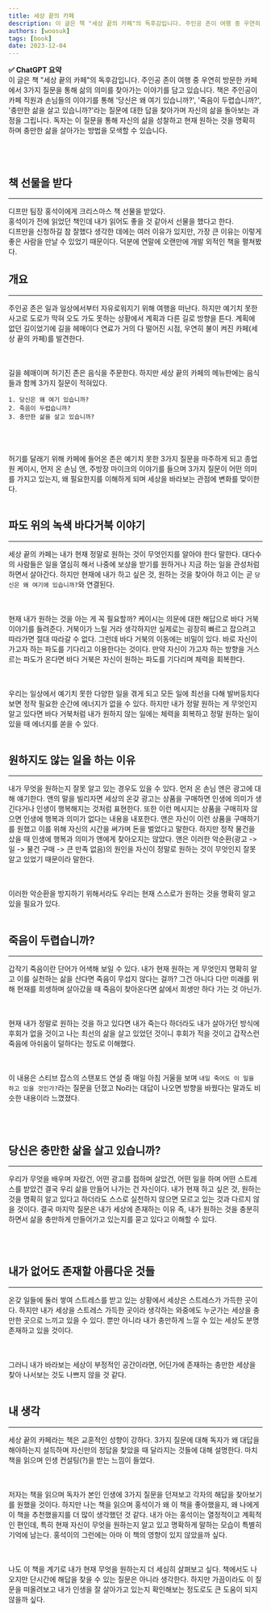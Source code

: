 ```yaml
---
title: 세상 끝의 카페 
description: 이 글은 책 "세상 끝의 카페"의 독후감입니다. 주인공 존이 여행 중 우연히 방문한 카페에서 3가지 질문을 통해 삶의 의미를 찾아가는 이야기를 담고 있습니다. 책은 주인공이 카페 직원과 손님들의 이야기를 통해 '당신은 왜 여기 있습니까?', '죽음이 두렵습니까?', '충만한 삶을 살고 있습니까?'라는 질문에 대한 답을 찾아가며 자신의 삶을 돌아보는 과정을 그립니다. 독자는 이 질문을 통해 자신의 삶을 성찰하고 현재 원하는 것을 명확히 하며 충만한 삶을 살아가는 방법을 모색할 수 있습니다.
authors: [woosuk]
tags: [book]
date: 2023-12-04
---
```

**:white_check_mark: ChatGPT 요약**   
이 글은 책 "세상 끝의 카페"의 독후감입니다. 주인공 존이 여행 중 우연히 방문한 카페에서 3가지 질문을 통해 삶의 의미를 찾아가는 이야기를 담고 있습니다. 책은 주인공이 카페 직원과 손님들의 이야기를 통해 '당신은 왜 여기 있습니까?', '죽음이 두렵습니까?', '충만한 삶을 살고 있습니까?'라는 질문에 대한 답을 찾아가며 자신의 삶을 돌아보는 과정을 그립니다. 독자는 이 질문을 통해 자신의 삶을 성찰하고 현재 원하는 것을 명확히 하며 충만한 삶을 살아가는 방법을 모색할 수 있습니다.
<!-- truncate -->
<br></br>

## 책 선물을 받다
---
디프만 팀장 홍석이에게 크리스마스 책 선물을 받았다.  
홍석이가 전에 읽었던 책인데 내가 읽어도 좋을 것 같아서 선물을 했다고 한다.  
디프만을 신청하길 참 잘했다 생각한 데에는 여러 이유가 있지만, 가장 큰 이유는 이렇게 좋은 사람을 만날 수 있었기 때문이다. 덕분에 연말에 오랜만에 개발 외적인 책을 펼쳐봤다.

## 개요
---
주인공 존은 일과 일상에서부터 자유로워지기 위해 여행을 떠난다. 하지만 예기치 못한 사고로 도로가 막혀 오도 가도 못하는 상황에서 계획과 다른 길로 방향을 튼다. 
계획에 없던 길이었기에 길을 헤매이다 연료가 거의 다 떨어진 시점, 우연히 불이 켜진 카페(세상 끝의 카페)를 발견한다.  
<br></br>


길을 헤매이며 허기진 존은 음식을 주문한다. 하지만 세상 끝의 카페의 메뉴판에는 음식들과 함께 3가지 질문이 적혀있다.
```text
1. 당신은 왜 여기 있습니까?
2. 죽음이 두렵습니까?
3. 충만한 삶을 살고 있습니까?
```
<br></br>  
허기를 달래기 위해 카페에 들어온 존은 예기치 못한 3가지 질문을 마주하게 되고 종업원 케이시, 먼저 온 손님 앤, 주방장 마이크의 이야기를 들으며 3가지 질문이 어떤 의미를 가지고 있는지, 왜 필요한지를 이해하게 되며 세상을 바라보는 관점에 변화를 맞이한다.
<br></br>

## 파도 위의 녹색 바다거북 이야기
---
세상 끝의 카페는 내가 현재 정말로 원하는 것이 무엇인지를 알아야 한다 말한다. 대다수의 사람들은 일을 열심히 해서 나중에 보상을 받기를 원하거나 지금 하는 일을 관성처럼 하면서 살아간다. 하지만 현재에 내가 하고 싶은 것, 원하는 것을 찾아야 하고 이는 곧 `당신은 왜 여기에 있습니까?`와 연결된다.  
<br></br>

현재 내가 원하는 것을 아는 게 꼭 필요할까? 케이시는 의문에 대한 해답으로 바다 거북 이야기를 들려준다. 거북이가 느릴 거라 생각하지만 실제로는 굉장히 빠르고 잡으려고 따라가면 절대 따라갈 수 없다. 그런데 바다 거북의 이동에는 비밀이 있다. 바로 자신이 가고자 하는 파도를 기다리고 이용한다는 것이다. 만약 자신이 가고자 하는 방향을 거스르는 파도가 온다면 바다 거북은 자신이 원하는 파도를 기다리며 체력을 회복한다.  
<br></br>

우리는 일상에서 예기치 못한 다양한 일을 겪게 되고 모든 일에 최선을 다해 발버둥치다 보면 정작 필요한 순간에 에너지가 없을 수 있다. 하지만 내가 정말 원하는 게 무엇인지 알고 있다면 바다 거북처럼 내가 원하지 않는 일에는 체력을 회복하고 정말 원하는 일이 있을 때 에너지를 쏟을 수 있다.
<br></br>

## 원하지도 않는 일을 하는 이유
---
내가 무엇을 원하는지 잘못 알고 있는 경우도 있을 수 있다. 먼저 온 손님 앤은 광고에 대해 얘기한다. 앤의 말을 빌리자면 세상의 온갖 광고는 상품을 구매하면 인생에 의미가 생긴다거나 인생이 행복해지는 것처럼 표현한다. 또한 이런 메시지는 상품을 구매히자 않으면 인생에 행복과 의미가 없다는 내용을 내포한다.
앤은 자신이 이런 상품을 구매하기를 원했고 이를 위해 자신의 시간을 써가며 돈을 벌었다고 말한다. 하지만 정작 물건을 샀을 때 인생에 행복과 의미가 앤에게 찾아오지는 않았다. 앤은 이러한 악순환(광고 -> 일 -> 물건 구매 -> 큰 만족 없음)의 원인을 자신이 정말로 원하는 것이 무엇인지 잘못 알고 있었기 때문이라 말한다.   
<br></br>  

이러한 악순환을 방지하기 위해서라도 우리는 현재 스스로가 원하는 것을 명확히 알고 있을 필요가 있다.
<br></br>

## 죽음이 두렵습니까?
---
갑작기 죽음이란 단어가 어색해 보일 수 있다. 내가 현재 원하는 게 무엇인지 명확히 알고 이를 실천하는 삶을 산다면 죽음이 무섭지 않다는 걸까? 그건 아니다 다만 미래를 위해 현재를 희생하며 살아갔을 때 죽음이 찾아온다면 삶에서 희생만 하다 가는 것 아닌가.  
<br></br>

현재 내가 정말로 원하는 것을 하고 있다면 내가 죽는다 하더라도 내가 살아가던 방식에 후회가 없을 것이고 나는 최선의 삶을 살고 있었던 것이니 후회가 적을 것이고 갑작스런 죽음에 아쉬움이 덜하다는 정도로 이해했다.  
<br></br>

이 내용은 스티브 잡스의 스탠포드 연설 중 매일 아침 거울을 보며 `내일 죽어도 이 일을 하고 있을 것인가?`라는 질문을 던졌고 No라는 대답이 나오면 방향을 바꿨다는 말과도 비슷한 내용이라 느꼈졌다.

<br></br>
## 당신은 충만한 삶을 살고 있습니까?
---
우리가 무엇을 배우며 자랐건, 어떤 광고를 접하며 살았건, 어떤 일을 하며 어떤 스트레스를 받았건 결국 우리 삶을 만들어 나가는 건 자신이다. 내가 현재 하고 싶은 것, 원하는 것을 명확히 알고 있다고 하더라도 스스로 실천하지 않으면 모르고 있는 것과 다르지 않을 것이다. 결국 마지막 질문은 내가 세상에 존재하는 이유 즉, 내가 원하는 것을 충분히 하면서 삶을 충만하게 만들어가고 있는지를 묻고 있다고 이해할 수 있다.

<br></br>
## 내가 없어도 존재할 아름다운 것들
---
온갖 일들에 둘러 쌓여 스트레스를 받고 있는 상황에서 세상은 스트레스가 가득한 곳이다. 하지만 내가 세상을 스트레스 가득한 곳이라 생각하는 와중에도 누군가는 세상을 충만한 곳으로 느끼고 있을 수 있다. 뿐만 아니라 내가 충만하게 느낄 수 있는 세상도 분명 존재하고 있을 것이다.  
<br></br>

그러니 내가 바라보는 세상이 부정적인 공간이라면, 어딘가에 존재하는 충만한 세상을 찾아 나서보는 것도 나쁘지 않을 것 같다.
<br></br>

## 내 생각
---
세상 끝의 카페라는 책은 교훈적인 성향이 강하다. 3가지 질문에 대해 독자가 왜 대답을 해야하는지 설득하며 자신만의 정답을 찾았을 때 달라지는 것들에 대해 설명한다. 마치 책을 읽으며 인생 컨설팅(?)을 받는 느낌이 들었다.  
<br></br>

저자는 책을 읽으며 독자가 본인 인생에 3가지 질문을 던져보고 각자의 해답을 찾아보기를 원했을 것이다. 하지만 나는 책을 읽으며 홍석이가 왜 이 책을 좋아했을지, 왜 나에게 이 책을 추천했을지를 더 많이 생각했던 것 같다.
내가 아는 홍석이는 열정적이고 계획적인 편인데, 특히 현재 자신이 무엇을 원하는지 알고 있고 명확하게 말하는 모습이 특별히 기억에 남는다. 홍석이의 그런에는 아마 이 책의 영향이 있지 않았을까 싶다.  
<br></br>

나도 이 책을 계기로 내가 현재 무엇을 원하는지 더 세심히 살펴보고 싶다. 책에서도 나오지만 단시간에 해답을 찾을 수 있는 질문은 아니라 생각한다. 하지만 가끔이라도 이 질문을 떠올려보고 내가 인생을 잘 살아가고 있는지 확인해보는 정도로도 큰 도움이 되지 않을까 싶다.

